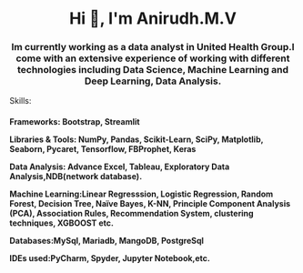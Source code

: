 <h1 align="center">Hi 👋, I'm Anirudh.M.V</h1>
<h3 align="center">Im currently working as a data analyst in United Health Group.I come with an extensive experience of working with different technologies including Data Science, Machine Learning and Deep Learning, Data Analysis.</h3>

Skills: 
<h4 Languages:Java,Python, R, SQL. </h4>

 Frameworks: Bootstrap, Streamlit

 Libraries & Tools: NumPy, Pandas, Scikit-Learn, SciPy, Matplotlib, Seaborn, Pycaret, Tensorflow, FBProphet, Keras

 Data Analysis: Advance Excel, Tableau, Exploratory Data Analysis,NDB(network database).

 Machine Learning:Linear Regresssion, Logistic Regression, Random Forest, Decision Tree, Naïve Bayes, K-NN, Principle Component Analysis (PCA), Association Rules, Recommendation System, clustering techniques, XGBOOST etc.

Databases:MySql, Mariadb, MangoDB, PostgreSql

IDEs used:PyCharm, Spyder, Jupyter Notebook,etc.
